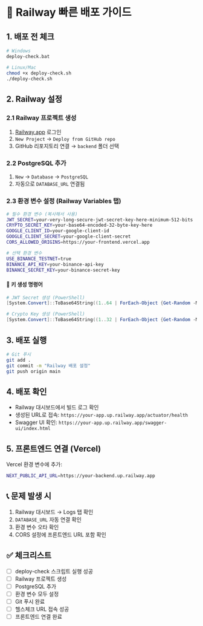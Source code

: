 # 🚀 Railway 빠른 배포 가이드

## 1. 배포 전 체크
```bash
# Windows
deploy-check.bat

# Linux/Mac
chmod +x deploy-check.sh
./deploy-check.sh
```

## 2. Railway 설정

### 2.1 Railway 프로젝트 생성
1. [Railway.app](https://railway.app) 로그인
2. `New Project` → `Deploy from GitHub repo`
3. GitHub 리포지토리 연결 → `backend` 폴더 선택

### 2.2 PostgreSQL 추가
1. `New` → `Database` → `PostgreSQL`
2. 자동으로 `DATABASE_URL` 연결됨

### 2.3 환경 변수 설정 (Railway Variables 탭)

```bash
# 필수 환경 변수 (복사해서 사용)
JWT_SECRET=your-very-long-secure-jwt-secret-key-here-minimum-512-bits
CRYPTO_SECRET_KEY=your-base64-encoded-32-byte-key-here
GOOGLE_CLIENT_ID=your-google-client-id
GOOGLE_CLIENT_SECRET=your-google-client-secret
CORS_ALLOWED_ORIGINS=https://your-frontend.vercel.app

# 선택 환경 변수
USE_BINANCE_TESTNET=true
BINANCE_API_KEY=your-binance-api-key
BINANCE_SECRET_KEY=your-binance-secret-key
```

#### 🔑 키 생성 명령어
```powershell
# JWT Secret 생성 (PowerShell)
[System.Convert]::ToBase64String((1..64 | ForEach-Object {Get-Random -Maximum 256}))

# Crypto Key 생성 (PowerShell)
[System.Convert]::ToBase64String((1..32 | ForEach-Object {Get-Random -Maximum 256}))
```

## 3. 배포 실행
```bash
# Git 푸시
git add .
git commit -m "Railway 배포 설정"
git push origin main
```

## 4. 배포 확인
- Railway 대시보드에서 빌드 로그 확인
- 생성된 URL로 접속: `https://your-app.up.railway.app/actuator/health`
- Swagger UI 확인: `https://your-app.up.railway.app/swagger-ui/index.html`

## 5. 프론트엔드 연결 (Vercel)
Vercel 환경 변수에 추가:
```bash
NEXT_PUBLIC_API_URL=https://your-backend.up.railway.app
```

## 📞 문제 발생 시
1. Railway 대시보드 → Logs 탭 확인
2. `DATABASE_URL` 자동 연결 확인
3. 환경 변수 오타 확인
4. CORS 설정에 프론트엔드 URL 포함 확인

## ✅ 체크리스트
- [ ] deploy-check 스크립트 실행 성공
- [ ] Railway 프로젝트 생성
- [ ] PostgreSQL 추가
- [ ] 환경 변수 모두 설정
- [ ] Git 푸시 완료
- [ ] 헬스체크 URL 접속 성공
- [ ] 프론트엔드 연결 완료